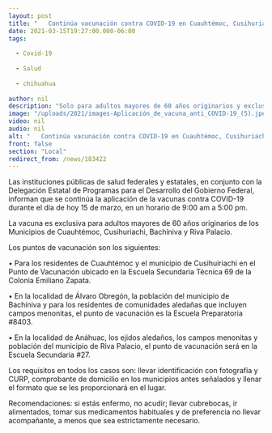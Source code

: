 ```yaml
---
layout: post
title: "   Continúa vacunación contra COVID-19 en Cuauhtémoc, Cusihuriachi, Bachíniva y Riva Palacio"
date: 2021-03-15T19:27:00.000-06:00
tags:
  
  - Covid-19
  
  - Salud
  
  - chihuahua
  
author: nil
description: "Solo para adultos mayores de 60 años originarios y exclusivamente para habitantes de los municipios señalados"
image: "/uploads/2021/images-Aplicación_de_vacuna_anti_COVID-19_(5).jpeg"
video: nil
audio: nil
alt: "   Continúa vacunación contra COVID-19 en Cuauhtémoc, Cusihuriachi, Bachíniva y Riva Palacio"
front: false
section: "Local"
redirect_from: /news/183422
---
```


Las instituciones públicas de salud federales y estatales, en conjunto con la Delegación Estatal de Programas para el Desarrollo del Gobierno Federal, informan que se continúa la aplicación de la vacunas contra COVID-19 durante el día de hoy 15 de marzo, en un horario de 9:00 am a 5:00 pm.

La vacuna es exclusiva para adultos mayores de 60 años originarios de los Municipios de Cuauhtémoc, Cusihuriachi, Bachíniva y Riva Palacio.

Los puntos de vacunación son los siguientes:

• Para los residentes de Cuauhtémoc y el municipio de Cusihuiriachi en el Punto de Vacunación ubicado en la Escuela Secundaria Técnica 69 de la Colonia Emiliano Zapata.

• En la localidad de Álvaro Obregón, la población del municipio de Bachíniva y para los residentes de comunidades aledañas que incluyen campos menonitas, el punto de vacunación es la Escuela Preparatoria #8403.

• En la localidad de Anáhuac, los ejidos aledaños, los campos menonitas y población del municipio de Riva Palacio, el punto de vacunación será en la Escuela Secundaria #27.

Los requisitos en todos los casos son: llevar identificación con fotografía y CURP, comprobante de domicilio en los municipios antes señalados y llenar el formato que se les proporcionará en el lugar.

Recomendaciones: si estás enfermo, no acudir; llevar cubrebocas, ir alimentados, tomar sus medicamentos habituales y de preferencia no llevar acompañante, a menos que sea estrictamente necesario.